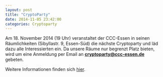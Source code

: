 ```yaml
---
layout: post
title: "CryptoParty"
date: 2014-11-05 23:42:00
categories: Cryptoparty
---
```

Am 18. November 2014 (19 Uhr) veranstaltet der CCC-Essen in seinen Räumlichkeiten (Sibyllastr. 9, Essen-Süd) die nächste Cryptoparty und läd dazu alle Interessierten ein. Da unsere Räume nur begrenzt Platz bieten, wird um eine Anmeldung per Email an **cryptoparty@ccc-essen.de** gebeten.

Weitere Informationen finden sich [hier](http://www.cryptoparty.in/essen).